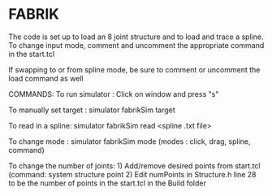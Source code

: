 # FABRIK

The code is set up to load an 8 joint structure and to load and trace a spline.
To change input mode, comment and uncomment the appropriate command in the start.tcl

If swapping to or from spline mode, be sure to comment or uncomment the load command as well

COMMANDS:
To run simulator : Click on window and press "s"

To manually set target : simulator fabrikSim target <x> <y> <z>

To read in a spline: simulator fabrikSim read <spline .txt file>

To change mode : simulator fabrikSim mode <mode name>
	(modes : click, drag, spline, command)


To change the number of joints:
	1) Add/remove desired points from start.tcl
		(command: system structure point <index> <x> <y> <z>
	2) Edit numPoints in Structure.h line 28 to be the number of points in the start.tcl in the Build folder
